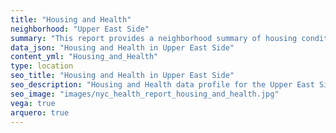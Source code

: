 ```yaml
---
title: "Housing and Health"
neighborhood: "Upper East Side"
summary: "This report provides a neighborhood summary of housing conditions and related health outcomes. It also describes population characteristics that can increase vulnerability to housing hazards."
data_json: "Housing and Health in Upper East Side"
content_yml: "Housing_and_Health"
type: location
seo_title: "Housing and Health in Upper East Side"
seo_description: "Housing and Health data profile for the Upper East Side neighborhood of NYC."
seo_image: "images/nyc_health_report_housing_and_health.jpg"
vega: true
arquero: true
---
```

